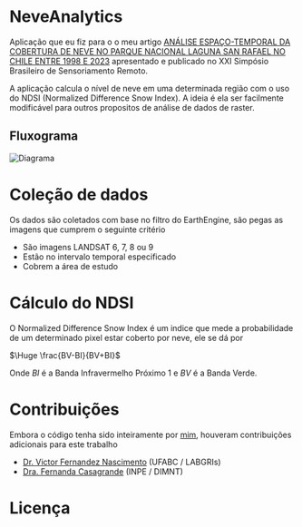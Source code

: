 # NeveAnalytics

Aplicação que eu fiz para o o meu artigo [ANÁLISE ESPAÇO-TEMPORAL DA COBERTURA DE NEVE NO PARQUE NACIONAL LAGUNA SAN RAFAEL NO CHILE ENTRE 1998 E 2023](https://proceedings.science/sbsr-2025/trabalhos/analise-espaco-temporal-da-cobertura-de-neve-no-parque-nacional-laguna-san-rafae?lang=pt-br#) apresentado e publicado no XXI Simpósio Brasileiro de Sensoriamento Remoto.

A aplicação calcula o nível de neve em uma determinada região com o uso do NDSI (Normalized Difference Snow Index). A ideia é ela ser facilmente modificável para outros propositos de análise de dados de raster.

## Fluxograma
![Diagrama](https://github.com/user-attachments/assets/13a91d42-bf1e-4e2c-8899-4a49be11b4d9)

# Coleção de dados

Os dados são coletados com base no filtro do EarthEngine, são pegas as imagens que cumprem o seguinte critério
- São imagens LANDSAT 6, 7, 8 ou 9
- Estão no intervalo temporal especificado
- Cobrem a área de estudo

# Cálculo do NDSI

O Normalized Difference Snow Index é um indice que mede a probabilidade de um determinado pixel estar coberto por neve, ele se dá por  

$\Huge \frac{BV-BI}{BV+BI}$   

Onde $BI$ é a Banda Infravermelho Próximo 1 e $BV$ é a Banda Verde.

# Contribuições

Embora o código tenha sido inteiramente por [mim](http://lattes.cnpq.br/1515250772926471), houveram contribuições adicionais para este trabalho
- [Dr. Victor Fernandez Nascimento](http://lattes.cnpq.br/3373815361504494) (UFABC / LABGRIs)
- [Dra. Fernanda Casagrande](http://lattes.cnpq.br/9240753968751215) (INPE / DIMNT)

# Licença
